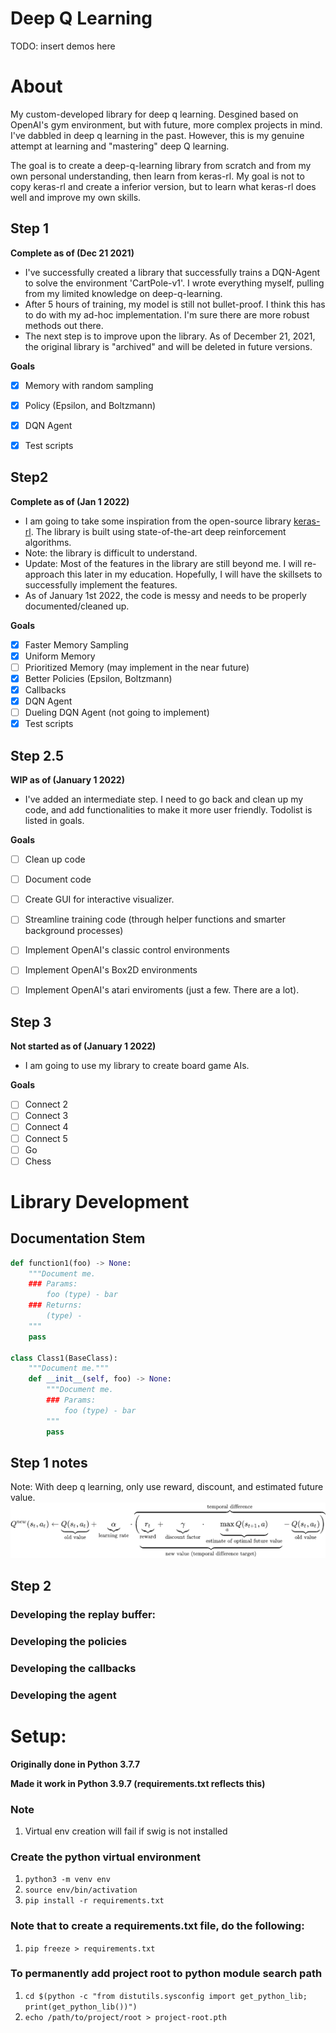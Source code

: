 # Deep Q Learning
TODO: insert demos here

# About
My custom-developed library for deep q learning. Desgined based on OpenAI's gym environment, but with future, more complex projects in mind. I've dabbled in deep q learning in the past. However, this is my genuine attempt at learning and "mastering" deep Q learning.

The goal is to create a deep-q-learning library from scratch and from my own personal understanding, then learn from keras-rl. My goal is not to copy keras-rl and create a inferior version, but to learn what keras-rl does well and improve my own skills.

## Step 1
**Complete as of (Dec 21 2021)**
- I've successfully created a library that successfully trains a DQN-Agent to solve the environment 'CartPole-v1'. I wrote everything myself, pulling from my limited knowledge on deep-q-learning.
- After 5 hours of training, my model is still not bullet-proof. I think this has to do with my ad-hoc implementation. I'm sure there are more robust methods out there. 
- The next step is to improve upon the library. As of December 21, 2021, the original library is "archived" and will be deleted in future versions. 

**Goals**
- [x] Memory with random sampling
- [x] Policy (Epsilon, and Boltzmann)
- [x] DQN Agent
- [x] Test scripts


## Step2
**Complete as of (Jan 1 2022)**
- I am going to take some inspiration from the open-source library [keras-rl](https://github.com/keras-rl/keras-rl). The library is built using state-of-the-art deep reinforcement algorithms.
- Note: the library is difficult to understand.
- Update: Most of the features in the library are still beyond me. I will re-approach this later in my education. Hopefully, I will have the skillsets to successfully implement the features.
- As of January 1st 2022, the code is messy and needs to be properly documented/cleaned up.

**Goals**
- [x] Faster Memory Sampling
- [x] Uniform Memory
- [ ] Prioritized Memory (may implement in the near future)
- [x] Better Policies (Epsilon, Boltzmann)
- [x] Callbacks
- [x] DQN Agent
- [ ] Dueling DQN Agent (not going to implement)
- [x] Test scripts

## Step 2.5
**WIP as of (January 1 2022)**
- I've added an intermediate step. I need to go back and clean up my code, and add functionalities to make it more user friendly. Todolist is listed in goals.

**Goals**
- [ ] Clean up code
- [ ] Document code
- [ ] Create GUI for interactive visualizer.
- [ ] Streamline training code (through helper functions and smarter background processes)
- [ ] Implement OpenAI's classic control environments 
- [ ] Implement OpenAI's Box2D environments
- [ ] Implement OpenAI's atari enviroments (just a few. There are a lot).


## Step 3
**Not started as of (January 1 2022)**
- I am going to use my library to create board game AIs.


**Goals**
- [ ] Connect 2
- [ ] Connect 3
- [ ] Connect 4
- [ ] Connect 5
- [ ] Go
- [ ] Chess

# Library Development
## Documentation Stem
```python
def function1(foo) -> None:
    """Document me.
    ### Params:
        foo (type) - bar
    ### Returns:
        (type) - 
    """
    pass

class Class1(BaseClass):
    """Document me."""
    def __init__(self, foo) -> None:
        """Document me.
        ### Params:
            foo (type) - bar
        """
        pass
```

## Step 1 notes
Note: With deep q learning, only use reward, discount, and estimated future value.
![q-learning-formula](/assets/q-learning-formula.png)

## Step 2
### Developing the replay buffer:


### Developing the policies

### Developing the callbacks

### Developing the agent

# Setup:
**Originally done in Python 3.7.7**

**Made it work in Python 3.9.7 (requirements.txt reflects this)**

### Note
1. Virtual env creation will fail if swig is not installed

### Create the python virtual environment
1. ```python3 -m venv env```
2. ```source env/bin/activation```
3. ```pip install -r requirements.txt```

### Note that to create a requirements.txt file, do the following:
1. ```pip freeze > requirements.txt```

### To permanently add project root to python module search path 

1. ```cd $(python -c "from distutils.sysconfig import get_python_lib; print(get_python_lib())")```
2. ```echo /path/to/project/root > project-root.pth```